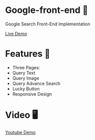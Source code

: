 # Google-front-end 🤿
Google Search Front-End Implementation

[Live Demo](https://grayturtle01.github.io/google-front-end/)


# Features 🧰

* Three Pages:
* Query Text
* Query Image
* Query Advance Search
* Lucky Button
* Responsive Design 


# Video 🖥️
[Youtube Demo](https://www.youtube.com/watch?v=5JEXQyECUC4)
